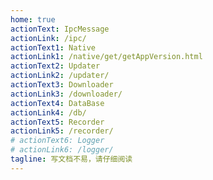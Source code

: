 ```yaml
---
home: true
actionText: IpcMessage
actionLink: /ipc/
actionText1: Native
actionLink1: /native/get/getAppVersion.html
actionText2: Updater
actionLink2: /updater/
actionText3: Downloader
actionLink3: /downloader/
actionText4: DataBase
actionLink4: /db/
actionText5: Recorder
actionLink5: /recorder/
# actionText6: Logger
# actionLink6: /logger/
tagline: 写文档不易，请仔细阅读
---
```

